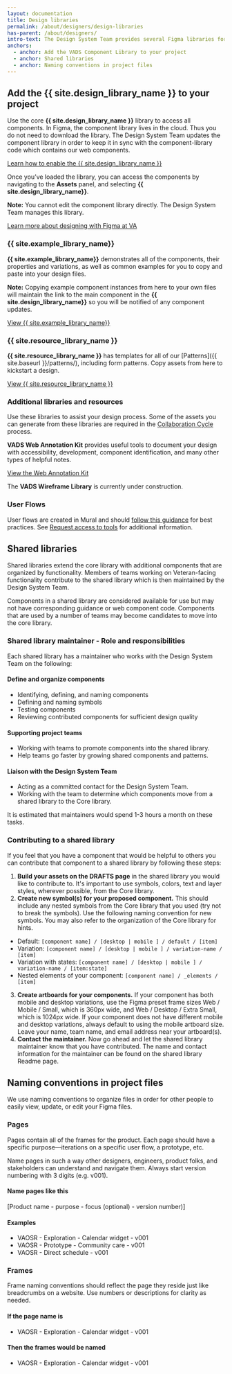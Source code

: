 ```yaml
---
layout: documentation
title: Design libraries
permalink: /about/designers/design-libraries
has-parent: /about/designers/
intro-text: The Design System Team provides several Figma libraries for use by teams.
anchors:
  - anchor: Add the VADS Component Library to your project
  - anchor: Shared libraries
  - anchor: Naming conventions in project files
---
```



## Add the {{ site.design_library_name }} to your project

Use the core **{{ site.design_library_name }}** library to access all components. In Figma, the component library lives in the cloud. Thus you do not need to download the library. The Design System Team updates the component library in order to keep it in sync with the component-library code which contains our web components.

<a class="vads-c-action-link--blue" href="https://depo-platform-documentation.scrollhelp.site/research-design/designing-with-figma-at-va#DesigningwithFigmaatVA-HowtoenabletheVADesignLibrary">Learn how to enable the {{ site.design_library_name }}</a>

Once you’ve loaded the library, you can access the components by navigating to the **Assets** panel, and selecting **{{ site.design_library_name}}**.

**Note:** You cannot edit the component library directly. The Design System Team manages this library.

<a class="vads-c-action-link--blue" href="https://depo-platform-documentation.scrollhelp.site/research-design/designing-with-figma-at-va#DesigningwithFigmaatVA">Learn more about designing with Figma at VA</a>

### {{ site.example_library_name}}

**{{ site.example_library_name}}** demonstrates all of the components, their properties and variations, as well as common examples for you to copy and paste into your design files. 

**Note:** Copying example component instances from here to your own files will maintain the link to the main component in the **{{ site.design_library_name}}** so you will be notified of any component updates.

<a class="vads-c-action-link--blue" href="{{ site.figma_example_library }}">View {{ site.example_library_name}}</a>

### {{ site.resource_library_name }}

**{{ site.resource_library_name }}** has templates for all of our [Patterns]({{ site.baseurl }}/patterns/), including form patterns. Copy assets from here to kickstart a design.

<a class="vads-c-action-link--blue" href="{{ site.figma_templates_library }}">View {{ site.resource_library_name }}</a>

### Additional libraries and resources

Use these libraries to assist your design process. Some of the assets you can generate from these libraries are required in the <a href="https://depo-platform-documentation.scrollhelp.site/collaboration-cycle/">Collaboration Cycle</a> process.

**VADS Web Annotation Kit** provides useful tools to document your design with accessibility, development, component identification, and many other types of helpful notes. 

<a class="vads-c-action-link--blue" href="{{ site.figma_annotations_library }}">View the Web Annotation Kit</a>

The **VADS Wireframe Library**  is currently under construction.

### User Flows

 User flows are created in Mural and should [follow this guidance](https://github.com/department-of-veterans-affairs/va.gov-team/blob/master/products/information-architecture/standards/user-flow-guidance.md) for best practices. See [Request access to tools](https://depo-platform-documentation.scrollhelp.site/getting-started/request-access-to-tools) for additional information.

## Shared libraries

Shared libraries extend the core library with additional components that are organized by functionality. Members of teams working on Veteran-facing functionality contribute to the shared library which is then maintained by the Design System Team.

Components in a shared library are considered available for use but may not have corresponding guidance or web component code. Components that are used by a number of teams may become candidates to move into the core library.

### Shared library maintainer - Role and responsibilities

Each shared library has a maintainer who works with the Design System Team on the following:

#### Define and organize components

* Identifying, defining, and naming components
* Defining and naming symbols
* Testing components
* Reviewing contributed components for sufficient design quality

#### Supporting project teams

* Working with teams to promote components into the shared library.
* Help teams go faster by growing shared components and patterns.

#### Liaison with the Design System Team

* Acting as a committed contact for the Design System Team.
* Working with the team to determine which components move from a shared library to the Core library.

It is estimated that maintainers would spend 1-3 hours a month on these tasks.

### Contributing to a shared library

If you feel that you have a component that would be helpful to others you can contribute that component to a shared library by following these steps:

1. **Build your assets on the DRAFTS page** in the shared library you would like to contribute to. It's important to use symbols, colors, text and layer styles, wherever possible, from the Core library.
2. **Create new symbol(s) for your proposed component.** This should include any nested symbols from the Core library that you used (try not to break the symbols). Use the following naming convention for new symbols. You may also refer to the organization of the Core library for hints.
* Default: ```[component name] / [desktop | mobile ] / default / [item]```
* Variation: ```[component name] / [desktop | mobile ] / variation-name / [item]```
* Variation with states: ```[component name] / [desktop | mobile ] / variation-name / [item:state]```
* Nested elements of your component: ```[component name] / _elements / [item]```
3. **Create artboards for your components.** If your component has both mobile and desktop variations, use the Figma preset frame sizes Web / Mobile / Small, which is 360px wide, and Web / Desktop / Extra Small, which is 1024px wide. If your component does not have different mobile and desktop variations, always default to using the mobile artboard size. Leave your name, team name, and email address near your artboard(s).
4. **Contact the maintainer.** Now go ahead and let the shared library maintainer know that you have contributed. The name and contact information for the maintainer can be found on the shared library Readme page.

## Naming conventions in project files

We use naming conventions to organize files in order for other people to easily view, update, or edit your Figma files.

### Pages

Pages contain all of the frames for the product. Each page should have a specific purpose—iterations on a specific user flow, a prototype, etc.

Name pages in such a way other designers, engineers, product folks, and stakeholders can understand and navigate them. Always start version numbering with 3 digits (e.g. v001).

#### Name pages like this

[Product name - purpose - focus (optional) - version number)]

#### Examples

* VAOSR - Exploration - Calendar widget - v001
* VAOSR - Prototype - Community care - v001
* VAOSR - Direct schedule - v001

### Frames

Frame naming conventions should reflect the page they reside just like breadcrumbs on a website. Use numbers or descriptions for clarity as needed.

#### If the page name is

* VAOSR - Exploration - Calendar widget - v001

#### Then the frames would be named

* VAOSR - Exploration - Calendar widget - v001